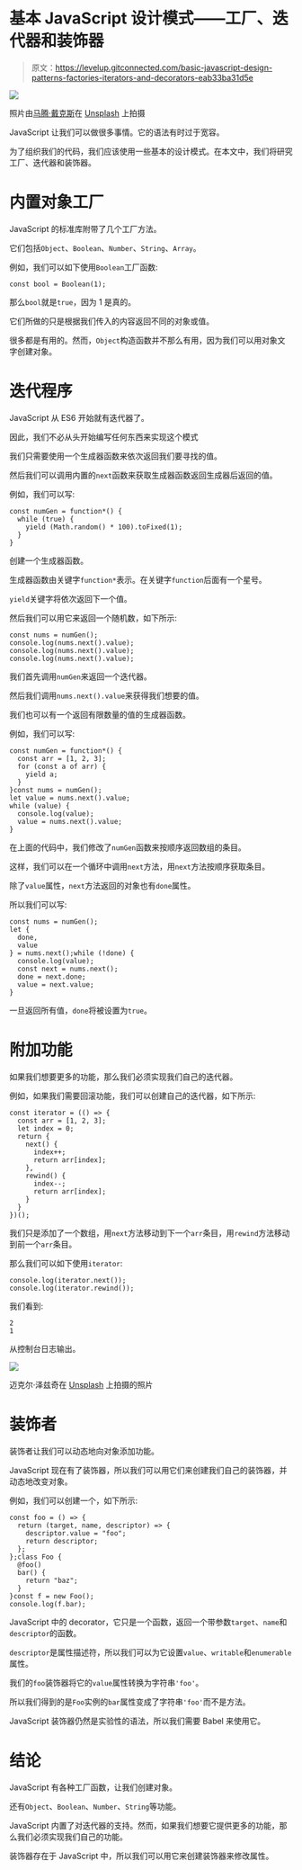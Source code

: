 # 基本 JavaScript 设计模式——工厂、迭代器和装饰器

> 原文：<https://levelup.gitconnected.com/basic-javascript-design-patterns-factories-iterators-and-decorators-eab33ba31d5e>

![](img/f09eb65213d5ba4d02dce33c896df515.png)

照片由[马腾·戴克斯](https://unsplash.com/@maartendeckers?utm_source=medium&utm_medium=referral)在 [Unsplash](https://unsplash.com?utm_source=medium&utm_medium=referral) 上拍摄

JavaScript 让我们可以做很多事情。它的语法有时过于宽容。

为了组织我们的代码，我们应该使用一些基本的设计模式。在本文中，我们将研究工厂、迭代器和装饰器。

# 内置对象工厂

JavaScript 的标准库附带了几个工厂方法。

它们包括`Object`、`Boolean`、`Number`、`String`、`Array`。

例如，我们可以如下使用`Boolean`工厂函数:

```
const bool = Boolean(1);
```

那么`bool`就是`true`，因为 1 是真的。

它们所做的只是根据我们传入的内容返回不同的对象或值。

很多都是有用的。然而，`Object`构造函数并不那么有用，因为我们可以用对象文字创建对象。

# 迭代程序

JavaScript 从 ES6 开始就有迭代器了。

因此，我们不必从头开始编写任何东西来实现这个模式

我们只需要使用一个生成器函数来依次返回我们要寻找的值。

然后我们可以调用内置的`next`函数来获取生成器函数返回生成器后返回的值。

例如，我们可以写:

```
const numGen = function*() {
  while (true) {
    yield (Math.random() * 100).toFixed(1);
  }
}
```

创建一个生成器函数。

生成器函数由关键字`function*`表示。在关键字`function`后面有一个星号。

`yield`关键字将依次返回下一个值。

然后我们可以用它来返回一个随机数，如下所示:

```
const nums = numGen();
console.log(nums.next().value);
console.log(nums.next().value);
console.log(nums.next().value);
```

我们首先调用`numGen`来返回一个迭代器。

然后我们调用`nums.next().value`来获得我们想要的值。

我们也可以有一个返回有限数量的值的生成器函数。

例如，我们可以写:

```
const numGen = function*() {
  const arr = [1, 2, 3];
  for (const a of arr) {
    yield a;
  }
}const nums = numGen();
let value = nums.next().value;
while (value) {
  console.log(value);
  value = nums.next().value;
}
```

在上面的代码中，我们修改了`numGen`函数来按顺序返回数组的条目。

这样，我们可以在一个循环中调用`next`方法，用`next`方法按顺序获取条目。

除了`value`属性，`next`方法返回的对象也有`done`属性。

所以我们可以写:

```
const nums = numGen();
let {
  done,
  value
} = nums.next();while (!done) {
  console.log(value);
  const next = nums.next();
  done = next.done;
  value = next.value;
}
```

一旦返回所有值，`done`将被设置为`true`。

# 附加功能

如果我们想要更多的功能，那么我们必须实现我们自己的迭代器。

例如，如果我们需要回滚功能，我们可以创建自己的迭代器，如下所示:

```
const iterator = (() => {
  const arr = [1, 2, 3];
  let index = 0;
  return {
    next() {
      index++;
      return arr[index];
    },
    rewind() {
      index--;
      return arr[index];
    }
  }
})();
```

我们只是添加了一个数组，用`next`方法移动到下一个`arr`条目，用`rewind`方法移动到前一个`arr`条目。

那么我们可以如下使用`iterator`:

```
console.log(iterator.next());
console.log(iterator.rewind());
```

我们看到:

```
2
1
```

从控制台日志输出。

![](img/f6db68fa104e90f2e3b1564265c231d5.png)

迈克尔·泽兹奇在 [Unsplash](https://unsplash.com?utm_source=medium&utm_medium=referral) 上拍摄的照片

# 装饰者

装饰者让我们可以动态地向对象添加功能。

JavaScript 现在有了装饰器，所以我们可以用它们来创建我们自己的装饰器，并动态地改变对象。

例如，我们可以创建一个，如下所示:

```
const foo = () => {
  return (target, name, descriptor) => {
    descriptor.value = "foo";
    return descriptor;
  };
};class Foo {
  @foo()
  bar() {
    return "baz";
  }
}const f = new Foo();
console.log(f.bar);
```

JavaScript 中的 decorator，它只是一个函数，返回一个带参数`target`、`name`和`descriptor`的函数。

`descriptor`是属性描述符，所以我们可以为它设置`value`、`writable`和`enumerable`属性。

我们的`foo`装饰器将它的`value`属性转换为字符串`'foo'`。

所以我们得到的是`Foo`实例的`bar`属性变成了字符串`'foo'`而不是方法。

JavaScript 装饰器仍然是实验性的语法，所以我们需要 Babel 来使用它。

# 结论

JavaScript 有各种工厂函数，让我们创建对象。

还有`Object`、`Boolean`、`Number`、`String`等功能。

JavaScript 内置了对迭代器的支持。然而，如果我们想要它提供更多的功能，那么我们必须实现我们自己的功能。

装饰器存在于 JavaScript 中，所以我们可以用它来创建装饰器来修改属性。